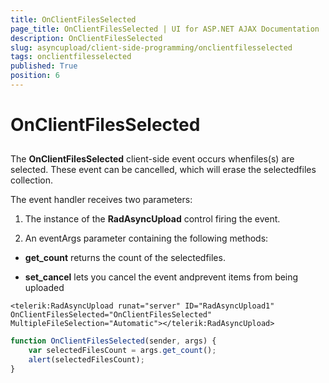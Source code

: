 ```yaml
---
title: OnClientFilesSelected
page_title: OnClientFilesSelected | UI for ASP.NET AJAX Documentation
description: OnClientFilesSelected
slug: asyncupload/client-side-programming/onclientfilesselected
tags: onclientfilesselected
published: True
position: 6
---
```


# OnClientFilesSelected

## 

The __OnClientFilesSelected__ client-side event occurs whenfiles(s) are selected. These event can be cancelled, which will erase the selectedfiles collection.

The event handler receives two parameters:

1. The instance of the __RadAsyncUpload__ control firing the event.

1. An eventArgs parameter containing the following methods:

* __get_count__ returns the count of the selectedfiles.

* __set_cancel__ lets you cancel the event andprevent items from being uploaded

````ASPNET
<telerik:RadAsyncUpload runat="server" ID="RadAsyncUpload1" OnClientFilesSelected="OnClientFilesSelected" MultipleFileSelection="Automatic"></telerik:RadAsyncUpload>
````

````JavaScript
function OnClientFilesSelected(sender, args) {
	var selectedFilesCount = args.get_count();
	alert(selectedFilesCount);
}
````


